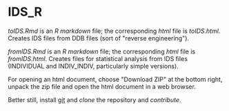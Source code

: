 # IDS_R

*toIDS.Rmd* is an *R markdown* file; the corresponding *html* file is 
*toIDS.html*. Creates IDS files from DDB files (sort of "reverse engineering").

*fromIDS.Rmd* is an *R markdown* file; the corresponding *html* file is 
*fromIDS.html*. Creates files for statistical analysis from IDS files (INDIVIDUAL and INDIV_INDIV, particularly simple versions).


For opening an html document, choose "Download ZIP" at the bottom right, unpack the zip file and open the html document in a web browser.

Better still, install [git](https://git-scm.com) and *clone* the repository and *contribute*.  
